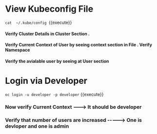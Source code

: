 # View Kubeconfig File

`cat  ~/.kube/config `{{execute}}

#### Verify Cluster Details in Cluster Section .
#### Verify Current  Context of User by seeing context section in File . Verify Namespace
#### Verify the avialable user by seeing at User section



# Login via Developer 

`oc login -u developer -p developer` {{execute}} 


### Now verify  Current Context ---> It should be developer 
### Verify that number of users are increased -----> One is devloper and one is admin







